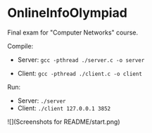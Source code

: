# OnlineInfoOlympiad
Final exam for "Computer Networks" course.

Compile:
* Server: ```gcc -pthread ./server.c -o server```

* Client: ```gcc -pthread ./client.c -o client```

Run:
* Server: ```./server```
* Client: ```./client 127.0.0.1 3852```


![](Screenshots for README/start.png)
